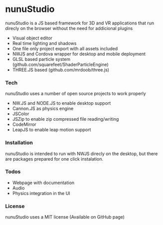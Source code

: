 # nunuStudio
nunuStudio is a JS based framework for 3D and VR applications that run direcly on the browser without the need for addicional plugins
- Visual object editor
- Real time lighting and shadows
- One file only project export with all assets included
- NWJS and Cordova wrapper for desktop and mobile deployment
- GLSL based particle system (github.com/squarefeet/ShaderParticleEngine)
- THREE.JS based (github.com/mrdoob/three.js)

### Tech
nunuStudio uses a number of open source projects to work properly
* NW.JS and NODE.JS to enable desktop support
* Cannon.JS as physics engine
* JSColor
* JSZip to enable zip compressed file reading/writing
* CodeMirror
* LeapJS to enable leap motion support

### Installation
nunuStudio is intended to run with NWJS direcly on the desktop, but there are packages prepared for one click instalation.

### Todos
 - Webpage with documentation
 - Audio
 - Physics integration in the UI

### License
nunuStudio uses a MIT license (Available on GitHub page)